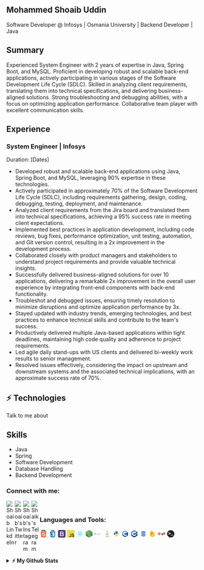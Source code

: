 ## Mohammed Shoaib Uddin 

<h>Software Developer @ Infosys | Osmania University | Backend Developer | Java</h>

<h2>Summary</h2>
<p>Experienced System Engineer with 2 years of expertise in Java, Spring Boot, and MySQL. Proficient in developing robust and scalable back-end applications, actively participating in various stages of the Software Development Life Cycle (SDLC). Skilled in analyzing client requirements, translating them into technical specifications, and delivering business-aligned solutions. Strong troubleshooting and debugging abilities, with a focus on optimizing application performance. Collaborative team player with excellent communication skills.</p>

<h2>Experience</h2>
<h3>System Engineer | Infosys</h3>
<p>Duration: [Dates]</p>
<ul>
  <li>Developed robust and scalable back-end applications using Java, Spring Boot, and MySQL, leveraging 90% expertise in these technologies.</li>
  <li>Actively participated in approximately 70% of the Software Development Life Cycle (SDLC), including requirements gathering, design, coding, debugging, testing, deployment, and maintenance.</li>
  <li>Analyzed client requirements from the Jira board and translated them into technical specifications, achieving a 95% success rate in meeting client expectations.</li>
  <li>Implemented best practices in application development, including code reviews, bug fixes, performance optimization, unit testing, automation, and Git version control, resulting in a 2x improvement in the development process.</li>
  <li>Collaborated closely with product managers and stakeholders to understand project requirements and provide valuable technical insights.</li>
  <li>Successfully delivered business-aligned solutions for over 10 applications, delivering a remarkable 2x improvement in the overall user experience by integrating front-end components with back-end functionality.</li>
  <li> Troubleshot and debugged issues, ensuring timely resolution to minimize disruptions and optimize application performance by 3x.</li>
  <li>Stayed updated with industry trends, emerging technologies, and best practices to enhance technical skills and contribute to the team's success.</li>
  <li>Productively delivered multiple Java-based applications within tight deadlines, maintaining high code quality and adherence to project requirements.</li>
  <li>Led agile daily stand-ups with US clients and delivered bi-weekly work results to senior management.</li>
  <li>Resolved issues effectively, considering the impact on upstream and downstream systems and the associated technical implications, with an approximate success rate of 70%.</li>
</ul>



## ⚡ Technologies
Talk to me about
<h2>Skills</h2>
<ul>
  <li>Java</li>
  <li>Spring</li>
  <li>Software Development</li>
  <li>Database Handling</li>
  <li>Backend Development</li>
</ul>


### Connect with me:

<a href="https://www.linkedin.com/in/MshoaibU" target="_blank">
  <img align="left" alt="Shoaib LinkdeIn" width="22px" src="https://cdn.jsdelivr.net/npm/simple-icons@v3/icons/linkedin.svg" />
</a>
<a href="https://twitter.com/ixooxntshoaib">
  <img align="left" alt="Shoaib's Twitter" width="22px" src="https://cdn.jsdelivr.net/npm/simple-icons@v3/icons/twitter.svg" />
</a>

<a href="https://www.instagram.com/md._.x297/" target="_blank">
  <img align="left" alt="Shoaib's Instagram" width="22px" src="https://cdn.jsdelivr.net/npm/simple-icons@v3/icons/instagram.svg" />
</a>

<a href="https://t.me/sho297">
  <img align="left" alt="Shaik's Telegram" width="22px" src="https://cdn.jsdelivr.net/npm/simple-icons@v3/icons/telegram.svg" />
</a>

<br />

### Languages and Tools:
<code><img height="20" src="https://raw.githubusercontent.com/github/explore/80688e429a7d4ef2fca1e82350fe8e3517d3494d/topics/html/html.png"></code>
<code><img height="20" src="https://raw.githubusercontent.com/github/explore/80688e429a7d4ef2fca1e82350fe8e3517d3494d/topics/css/css.png"></code>
<code><img height="20" src="https://raw.githubusercontent.com/github/explore/80688e429a7d4ef2fca1e82350fe8e3517d3494d/topics/bootstrap/bootstrap.png"></code>
<code><img height="20" src="https://raw.githubusercontent.com/github/explore/80688e429a7d4ef2fca1e82350fe8e3517d3494d/topics/javascript/javascript.png"></code>
<code><img height="20" src="https://raw.githubusercontent.com/github/explore/80688e429a7d4ef2fca1e82350fe8e3517d3494d/topics/react/react.png"></code>
<code><img height="20" src="https://raw.githubusercontent.com/github/explore/80688e429a7d4ef2fca1e82350fe8e3517d3494d/topics/nodejs/nodejs.png"></code>
<code><img height="20" src="https://raw.githubusercontent.com/github/explore/80688e429a7d4ef2fca1e82350fe8e3517d3494d/topics//mongodb/mongodb.png"></code>
<code><img height="20" src="https://raw.githubusercontent.com/github/explore/80688e429a7d4ef2fca1e82350fe8e3517d3494d/topics/java/java.png"></code>
<code><img height="20" src="https://raw.githubusercontent.com/github/explore/80688e429a7d4ef2fca1e82350fe8e3517d3494d/topics/python/python.png"></code>
<code><img height="20" src="https://raw.githubusercontent.com/github/explore/80688e429a7d4ef2fca1e82350fe8e3517d3494d/topics/c/c.png"></code>
<code><img height="20" src="https://raw.githubusercontent.com/github/explore/80688e429a7d4ef2fca1e82350fe8e3517d3494d/topics/cpp/cpp.png"></code>
<code><img height="20" src="https://raw.githubusercontent.com/github/explore/80688e429a7d4ef2fca1e82350fe8e3517d3494d/topics/sql/sql.png"></code>
<code><img height="20" src="https://raw.githubusercontent.com/github/explore/80688e429a7d4ef2fca1e82350fe8e3517d3494d/topics/firebase/firebase.png"></code>
<code><img height="20" src="https://raw.githubusercontent.com/github/explore/80688e429a7d4ef2fca1e82350fe8e3517d3494d/topics/git/git.png"></code>
<code><img height="20" src="https://raw.githubusercontent.com/github/explore/80688e429a7d4ef2fca1e82350fe8e3517d3494d/topics/terminal/terminal.png"></code>


<br />
<br />


<details>
  <summary><strong>⚡ My Github Stats</strong></summary>
  <br>
  
  [![github stats](https://github-readme-stats.codestackr.vercel.app/api?username=shaikafroz016&count_private=true&show_icons=true&hide_border=true&theme=tokyonight)](https://github.com/shaikafroz016)&nbsp;
  [![Top Langs](https://github-readme-stats.vercel.app/api/top-langs/?username=shaikafroz016&theme=tokyonight&layout=compact&hide=Jupyter%20Notebook)](https://github.com/shaikafroz016)

</details>

